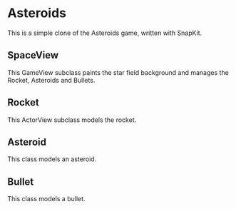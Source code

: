# Asteroids

This is a simple clone of the Asteroids game, written with SnapKit.

## SpaceView

This GameView subclass paints the star field background and manages the Rocket, Asteroids and Bullets.

## Rocket

This ActorView subclass models the rocket.

## Asteroid

This class models an asteroid.

## Bullet

This class models a bullet.

